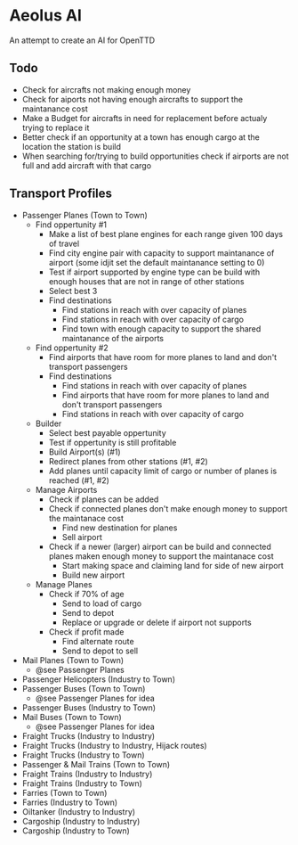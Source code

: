 # Aeolus AI
An attempt to create an AI for OpenTTD

## Todo
- Check for aircrafts not making enough money
- Check for aiports not having enough aircrafts to support the maintanance cost
- Make a Budget for aircrafts in need for replacement before actualy trying to replace it
- Better check if an opportunity at a town has enough cargo at the location the station is build
- When searching for/trying to build opportunities check if airports are not full and add aircraft with that cargo

## Transport Profiles
- Passenger Planes (Town to Town)
  - Find oppertunity #1
    - Make a list of best plane engines for each range given 100 days of travel
    - Find city engine pair with capacity to support maintanance of airport (some idjit
      set the default maintanance setting to 0)
    - Test if airport supported by engine type can be build with enough houses that are
      not in range of other stations
    - Select best 3
    - Find destinations
      - Find stations in reach with over capacity of planes
      - Find stations in reach with over capacity of cargo
      - Find town with enough capacity to support the shared maintanance of the airports
  - Find oppertunity #2
    - Find airports that have room for more planes to land and don't transport passengers
    - Find destinations
      - Find stations in reach with over capacity of planes
      - Find airports that have room for more planes to land and don't transport passengers
      - Find stations in reach with over capacity of cargo
  - Builder
    - Select best payable oppertunity
    - Test if oppertunity is still profitable
    - Build Airport(s) (#1)
    - Redirect planes from other stations (#1, #2)
    - Add planes until capacity limit of cargo or number of planes is reached (#1, #2)
  - Manage Airports
    - Check if planes can be added
    - Check if connected planes don't make enough money to support the maintanace cost
      - Find new destination for planes
      - Sell airport
    - Check if a newer (larger) airport can be build and connected planes maken enough
      money to support the maintanace cost
      - Start making space and claiming land for side of new airport
      - Build new airport
  - Manage Planes
    - Check if 70% of age
      - Send to load of cargo
      - Send to depot
      - Replace or upgrade or delete if airport not supports
    - Check if profit made
      - Find alternate route
      - Send to depot to sell
- Mail Planes (Town to Town)
  - @see Passenger Planes
- Passenger Helicopters (Industry to Town)
- Passenger Buses (Town to Town)
  - @see Passenger Planes for idea
- Passenger Buses (Industry to Town)
- Mail Buses (Town to Town)
  - @see Passenger Planes for idea
- Fraight Trucks (Industry to Industry)
- Fraight Trucks (Industry to Industry, Hijack routes)
- Fraight Trucks (Industry to Town)
- Passenger & Mail Trains (Town to Town)
- Fraight Trains (Industry to Industry)
- Fraight Trains (Industry to Town)
- Farries (Town to Town)
- Farries (Industry to Town)
- Oiltanker (Industry to Industry)
- Cargoship (Industry to Industry)
- Cargoship (Industry to Town)